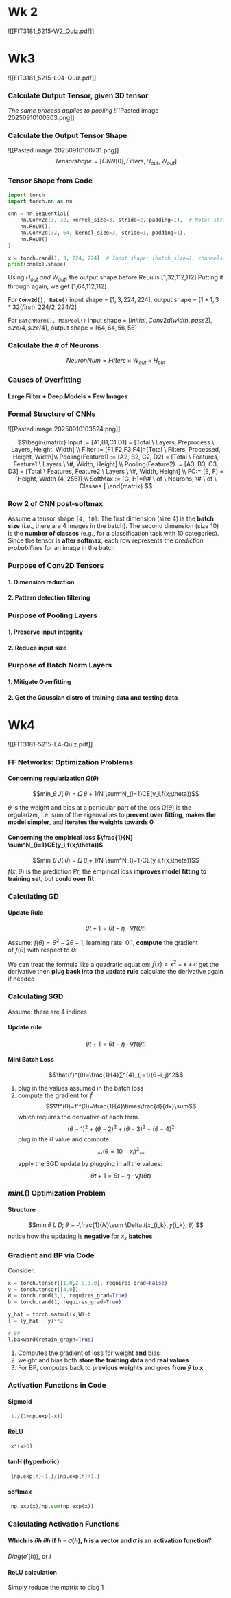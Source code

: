 # Wk 2

![[FIT3181_5215-W2_Quiz.pdf]]


# Wk3

![[FIT3181_5215-L04-Quiz.pdf]]

### Calculate Output Tensor, given 3D tensor
*The same process applies to pooling*
![[Pasted image 20250910100303.png]]

### Calculate the Output Tensor Shape
![[Pasted image 20250910100731.png]]
$$Tensorshape = [CNN[0], Filters, H_{out}, W_{out}]$$

### Tensor Shape from Code

```Python
import torch
import torch.nn as nn

cnn = nn.Sequential(
    nn.Conv2d(3, 32, kernel_size=3, stride=2, padding=1),  # Note: stride=2 (not 3)
    nn.ReLU(),
    nn.Conv2d(32, 64, kernel_size=3, stride=1, padding=1),
    nn.ReLU()
)

x = torch.rand(1, 3, 224, 224)  # Input shape: [batch_size=1, channels=3, height=224, width=224]
print(cnn(x).shape)
```

Using $H_{out} \ and \ W_{out}$, the output shape before ReLu is [1,32,112,112]
Putting it through again, we get [1,64,112,112]

For **`Conv2d(), ReLu()`**
	input shape = $[1,3,224,224]$, output shape =  $[1*1, 3*32(first), 224/2, 224/2]$

For `BatchNorm(), MaxPool()`
	input shape = $[initial, Conv2d(width, pass2), size/4,size/4]$, output shape =  $[64, 64, 56, 56]$

### Calculate the # of Neurons

$$NeuronNum = Filters \times  W_{out} \times H_{out}$$

### Causes of Overfitting

#### Large Filter + Deep Models + Few Images

### Formal Structure of CNNs
![[Pasted image 20250910103524.png]]

$$\begin{matrix}  Input := [A1,B1,C1,D1] = [Total \ Layers, Preprocess \ Layers, Height, Width] \\ Filter := [F1,F2,F3,F4]=[Total \ Filters, Processed, Height, Width]\\ Pooling(Feature1) := [A2, B2, C2, D2] = [Total \ Features, Feature1 \ Layers \ \#, Width, Height] \\ Pooling(Feature2) := [A3, B3, C3, D3] = [Total \ Features, Feature2 \ Layers \ \#, Width, Height] \\ FC:= [E, F] = [Height, Width (4, 256)] \\ SoftMax := [G, H]=[\# \ of \ Neurons, \# \ of \ Classes ]    \end{matrix} $$

### Row 2 of CNN post-softmax

Assume a tensor shape `[4, 10]`:
    The first dimension (size 4) is the **batch size** (i.e., there are 4 images in the batch).
    The second dimension (size 10) is the **number of classes** (e.g., for a classification task with 10 categories).
Since the tensor is **after softmax**, each row represents the *prediction probabilities* for an image in the batch

### Purpose of Conv2D Tensors

#### 1. Dimension reduction
#### 2. Pattern detection filtering

### Purpose of Pooling Layers

#### 1. Preserve input integrity
#### 2. Reduce input size

### Purpose of Batch Norm Layers

#### 1. Mitigate Overfitting
#### 2. Get the Gaussian distro of training data and testing data




# Wk4

![[FIT3181-5215-L4-Quiz.pdf]]



### FF Networks: Optimization Problems

#### Concerning regularization $\Omega(\theta)$
$$min_𝜃 𝐽( 𝜃) = 𝛺 𝜃 + 1/N \sum^N_{i=1}CE(y_i,f(x;\theta))$$

$\theta$ is the weight and bias at a particular part of the loss
$\Omega (\theta)$ is the regularizer, i.e. sum of the eigenvalues to **prevent over fitting**, **makes the model simpler**, and **iterates the weights towards 0**

#### Concerning the empirical loss $\frac{1}{N} \sum^N_{i=1}CE(y_i,f(x;\theta))$
$$min_𝜃 𝐽( 𝜃) = 𝛺 𝜃 + 1/N \sum^N_{i=1}CE(y_i,f(x;\theta))$$
$f(x;\theta)$ is the prediction Pr, the empirical loss **improves model fitting to training set**, but **could over fit**

### Calculating GD

#### Update Rule
$$θt+1​=θt​−η⋅∇f(θt​)$$

Assume:        $f(θ)=θ^2−2θ+1$, learning rate: $0.1$, 
**compute** the gradient of $f(θ)$ with respect to $θ$:

We can treat the formula like a quadratic equation: $f(x) = x^2+x+c$
	get the derivative
	then **plug back into the update rule**
	calculate the derivative again if needed

### Calculating SGD

Assume: there are 4 indices
#### Update rule
$$θt+1​=θt​−η⋅∇f^​(θt​)$$
#### Mini Batch Loss
$$\hat{f}^​(θ)=\frac{1}{4}∑^{4}_{j=1}​(θ−i_j​)^2$$
1. plug in the values assumed in the batch loss
2. compute the gradient for $\hat{f}$
	$$∇f^​(θ)=​f'^​(θ)=\frac{1}{4}\times\frac{d}{dx}\sum$$
	which requires the derivative of each term. $$(θ−1​)^2+(θ−2)^2+(θ−3​)^2+(θ−4)^2$$
plug in the $\theta$ value and compute:$$...(θ=10−x_i)^2...$$
apply the SGD update by plugging in all the values:
$$θt+1​=θt​−η⋅∇f^​(θt​)$$

### $minL()$ Optimization Problem

#### Structure
$$min 𝜃 𝐿 𝐷; 𝜃 ≔ -\frac{1}{𝑁}\sum  \Delta  𝑙(𝑥_{i_k}, 𝑦{i_k}; 𝜃) $$
notice how the updating is **negative** for $x_k$ **batches**

### Gradient and BP via Code
Consider:
```Python
x = torch.tensor([1.0,2.0,3.0], requires_grad=False)
y = torch.tensor([4.0])
W = torch.rand(3,1, requires_grad=True)
b = torch.rand(1, requires_grad=True)

y_hat = torch.matmul(x,W)+b
l = (y_hat - y)**2

# BP
l.bakward(retain_graph=True)

```

1. Computes the gradient of loss for weight **and** bias
2. weight and bias both **store the training data** and **real values**
3. For BP, computes back to **previous weights** and goes **from $\hat{y}$ to x**

### Activation Functions in Code

#### Sigmoid
```Python
 1./(1+np.exp(-x))
```
#### ReLU
```Python
 x*(x>0)
```
#### tanH (hyperbolic)
```Python
 (np.exp(n)-1.)/(np.exp(n)+1.) 
```
#### softmax
```Python
 np.exp(x)/np.sum(np.exp(x))
```

### Calculating Activation Functions

#### Which is 𝜕ℎ 𝜕ℎ if ℎ = 𝜎(ℎ), ℎ is a vector and 𝜎 is an activation function?
$Diag(\sigma'(\hat{h}))$, or $I$

#### ReLU calculation
Simply reduce the matrix to diag 1